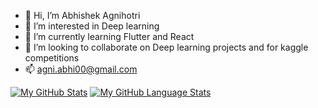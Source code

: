 - 👋 Hi, I’m Abhishek Agnihotri
- 👀 I’m interested in Deep learning
- 🌱 I’m currently learning Flutter and React
- 💞️ I’m looking to collaborate on Deep learning projects and for kaggle competitions
- 📫 agni.abhi00@gmail.com

<!---
amrabhiagni/amrabhiagni is a ✨ special ✨ repository because its `README.md` (this file) appears on your GitHub profile.
You can click the Preview link to take a look at your changes.
--->

[![My GitHub Stats](https://github-readme-stats.vercel.app/api/?username=agniBit&count_private=true&theme=tokyonight&showicons=true)]() [![My GitHub Language Stats](https://github-readme-stats.vercel.app/api/top-langs/?username=agniBit&langs_count=5&theme=tokyonight)]()

